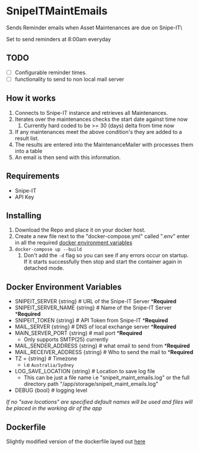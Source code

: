 # SnipeITMaintEmails
Sends Reminder emails when Asset Maintenances are due on Snipe-IT\

Set to send reminders at 8:00am everyday

## TODO
- [ ] Configurable reminder times.
- [ ] functionality to send to non local mail server

## How it works
1. Connects to Snipe-IT instance and retrieves all Maintenances.
2. Iterates over the maintenances checks the start date against time now
   1. Currently hard coded to be >= 30 (days) delta from time now
3. If any maintenances meet the above condition's they are added to a result list.
4. The results are entered into the MaintenanceMailer with processes them into a table
5. An email is then send with this information.   

## Requirements
- Snipe-IT
- API Key

## Installing
1. Download the Repo and place it on your docker host.
1. Create a new file next to the "docker-compose.yml" called ".env" enter in all the required [docker environment variables](#docker-environment-variables)
1. `docker-compose up --build`
   1. Don't add the `-d` flag so you can see if any errors occur on startup.\
   If it starts successfully then stop and start the container again in detached mode.

## Docker Environment Variables
- SNIPEIT_SERVER {string} # URL of the Snipe-IT Server ***Required**
- SNIPEIT_SERVER_NAME {string} # Name of the Snipe-IT Server ***Required**
- SNIPEIT_TOKEN {string} # API Token from Snipe-IT ***Required**
- MAIL_SERVER {string} # DNS of local exchange server ***Required**
- MAIN_SERVER_PORT {string} # mail port ***Required**
    - Only supports SMTP(25) currently
- MAIL_SENDER_ADDRESS {string} # what email to send from ***Required**
- MAIL_RECEIVER_ADDRESS {string} # Who to send the mail to ***Required**
- TZ = {string} # Timezone
    - i.e `Australia/Sydney`
- LOG_SAVE_LOCATION {string} # Location to save log file
    - This can be just a file name i.e "snipeit_maint_emails.log" or the full directory path "/app/storage/snipeit_maint_emails.log"
 - DEBUG {bool} # logging level

 _If no "save locations" are specified default names will be used and files will be placed in the working dir of the app_   

## Dockerfile
Slightly modified version of the dockerfile layed out [here](https://www.kevin-messer.net/how-to-create-a-small-and-secure-container-for-your-python-applications/)